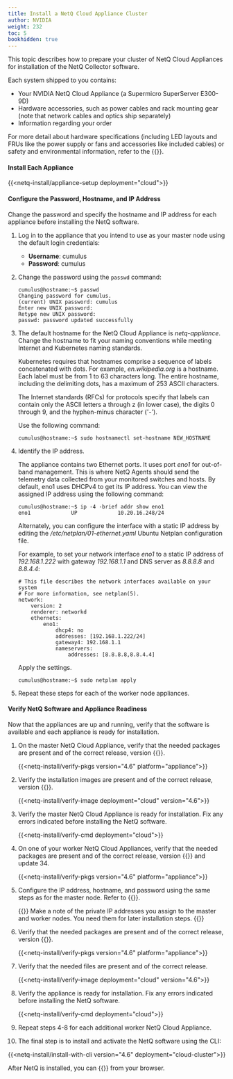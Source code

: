 ```yaml
---
title: Install a NetQ Cloud Appliance Cluster
author: NVIDIA
weight: 232
toc: 5
bookhidden: true
---
```


This topic describes how to prepare your cluster of NetQ Cloud Appliances for installation of the NetQ Collector software.

Each system shipped to you contains:

- Your NVIDIA NetQ Cloud Appliance (a Supermicro SuperServer E300-9D)
- Hardware accessories, such as power cables and rack mounting gear (note that network cables and optics ship separately)
- Information regarding your order

For more detail about hardware specifications (including LED layouts and FRUs like the power supply or fans and accessories like included cables) or safety and environmental information, refer to the {{<exlink url="https://www.supermicro.com/manuals/superserver/mini-itx/MNL-2094.pdf" text="user manual">}}.

#### Install Each Appliance

{{<netq-install/appliance-setup deployment="cloud">}}

#### Configure the Password, Hostname, and IP Address

Change the password and specify the hostname and IP address for each appliance before installing the NetQ software.

1. Log in to the appliance that you intend to use as your master node using the default login credentials:

    - **Username**: cumulus
    - **Password**: cumulus

2. Change the password using the `passwd` command:

    ```
    cumulus@hostname:~$ passwd
    Changing password for cumulus.
    (current) UNIX password: cumulus
    Enter new UNIX password:
    Retype new UNIX password:
    passwd: password updated successfully
    ```

3. The default hostname for the NetQ Cloud Appliance is *netq-appliance*. Change the hostname to fit your naming conventions while meeting Internet and Kubernetes naming standards.

    Kubernetes requires that hostnames comprise a sequence of labels concatenated with dots. For example, *en.wikipedia.org* is a hostname. Each label must be from 1 to 63 characters long. The entire hostname, including the delimiting dots, has a maximum of 253 ASCII characters.

    The Internet standards (RFCs) for protocols specify that labels can contain only the ASCII letters a through z (in lower case), the digits 0 through 9, and the hyphen-minus character ('-').

    Use the following command:

    ```
    cumulus@hostname:~$ sudo hostnamectl set-hostname NEW_HOSTNAME
    ```

4. Identify the IP address.

    The appliance contains two Ethernet ports. It uses port *eno1* for out-of-band management. This is where NetQ Agents should send the telemetry data collected from your monitored switches and hosts. By default, eno1 uses DHCPv4 to get its IP address. You can view the assigned IP address using the following command:

    ```
    cumulus@hostname:~$ ip -4 -brief addr show eno1
    eno1             UP             10.20.16.248/24
    ```

    Alternately, you can configure the interface with a static IP address by editing the */etc/netplan/01-ethernet.yaml* Ubuntu Netplan configuration file.

    For example, to set your network interface *eno1* to a static IP address of *192.168.1.222* with gateway *192.168.1.1* and DNS server as *8.8.8.8* and *8.8.4.4*:

    ```
    # This file describes the network interfaces available on your system
    # For more information, see netplan(5).
    network:
        version: 2
        renderer: networkd
        ethernets:
            eno1:
                dhcp4: no
                addresses: [192.168.1.222/24]
                gateway4: 192.168.1.1
                nameservers:
                    addresses: [8.8.8.8,8.8.4.4]
    ```

    Apply the settings.

    ```
    cumulus@hostname:~$ sudo netplan apply
    ```

5. Repeat these steps for each of the worker node appliances.

#### Verify NetQ Software and Appliance Readiness

Now that the appliances are up and running, verify that the software is available and each appliance is ready for installation.

1. On the master NetQ Cloud Appliance, verify that the needed packages are present and of the correct release, version {{<version>}}.

    {{<netq-install/verify-pkgs version="4.6" platform="appliance">}}

2. Verify the installation images are present and of the correct release, version {{<version>}}.

    {{<netq-install/verify-image deployment="cloud" version="4.6">}}

3. Verify the master NetQ Cloud Appliance is ready for installation. Fix any errors indicated before installing the NetQ software.

    {{<netq-install/verify-cmd deployment="cloud">}}

4. On one of your worker NetQ Cloud Appliances, verify that the needed packages are present and of the correct release, version {{<version>}} and update 34.

    {{<netq-install/verify-pkgs version="4.6" platform="appliance">}}

5. Configure the IP address, hostname, and password using the same steps as for the master node. Refer to {{<link url="#configure-the-password-hostname-and-ip-address" text="Configure the Password, Hostname, and IP Address">}}.

    {{<notice note>}}
Make a note of the private IP addresses you assign to the master and worker nodes. You need them for later installation steps.
    {{</notice>}}

6. Verify that the needed packages are present and of the correct release, version {{<version>}}.

    {{<netq-install/verify-pkgs version="4.6" platform="appliance">}}

7. Verify that the needed files are present and of the correct release.

    {{<netq-install/verify-image deployment="cloud" version="4.6">}}

8. Verify the appliance is ready for installation. Fix any errors indicated before installing the NetQ software.

    {{<netq-install/verify-cmd deployment="cloud">}}

9. Repeat steps 4-8 for each additional worker NetQ Cloud Appliance.

10. The final step is to install and activate the NetQ software using the CLI:

{{<netq-install/install-with-cli version="4.6" deployment="cloud-cluster">}}

After NetQ is installed, you can {{<link title="Access the NetQ UI" text="log in to NetQ">}} from your browser.